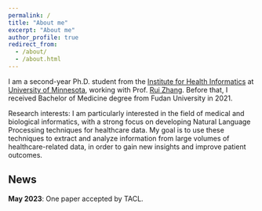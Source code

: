 ```yaml
---
permalink: /
title: "About me"
excerpt: "About me"
author_profile: true
redirect_from: 
  - /about/
  - /about.html
---
```


I am a second-year Ph.D. student from the [Institute for Health Informatics](https://healthinformatics.umn.edu/) at [University of Minnesota](https://twin-cities.umn.edu/), working with Prof. [Rui Zhang](https://med.umn.edu/bio/rui-zhang). Before that, I received Bachelor of Medicine degree from Fudan University in 2021.

Research interests:
I am particularly interested in the field of medical and biological informatics, with a strong focus on developing Natural Language Processing techniques for healthcare data. My goal is to use these techniques to extract and analyze information from large volumes of healthcare-related data, in order to gain new insights and improve patient outcomes.


News
------
**May 2023**: One paper accepted by TACL.



